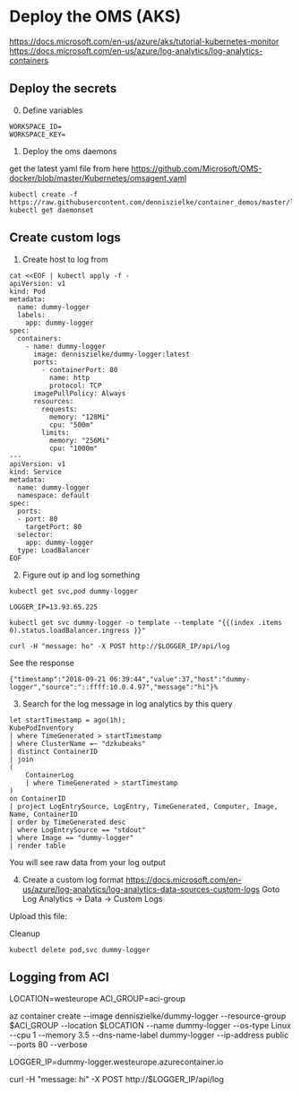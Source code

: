 # Deploy the OMS (AKS)

https://docs.microsoft.com/en-us/azure/aks/tutorial-kubernetes-monitor
https://docs.microsoft.com/en-us/azure/log-analytics/log-analytics-containers 

## Deploy the secrets

0. Define variables

```
WORKSPACE_ID=
WORKSPACE_KEY=
```

1. Deploy the oms daemons

get the latest yaml file from here
https://github.com/Microsoft/OMS-docker/blob/master/Kubernetes/omsagent.yaml 

```
kubectl create -f https://raw.githubusercontent.com/denniszielke/container_demos/master/logging/omsdaemonset.yaml
kubectl get daemonset
```

## Create custom logs

1. Create host to log from
```
cat <<EOF | kubectl apply -f -
apiVersion: v1
kind: Pod
metadata:
  name: dummy-logger
  labels:
    app: dummy-logger
spec:
  containers:
    - name: dummy-logger
      image: denniszielke/dummy-logger:latest
      ports:
        - containerPort: 80
          name: http
          protocol: TCP
      imagePullPolicy: Always   
      resources:
        requests:
          memory: "128Mi"
          cpu: "500m"
        limits:
          memory: "256Mi"
          cpu: "1000m"
---
apiVersion: v1
kind: Service
metadata:
  name: dummy-logger
  namespace: default
spec:
  ports:
  - port: 80
    targetPort: 80
  selector:
    app: dummy-logger
  type: LoadBalancer
EOF
```

2. Figure out ip and log something
```
kubectl get svc,pod dummy-logger

LOGGER_IP=13.93.65.225

kubectl get svc dummy-logger -o template --template "{{(index .items 0).status.loadBalancer.ingress }}"

curl -H "message: ho" -X POST http://$LOGGER_IP/api/log

```

See the response
```
{"timestamp":"2018-09-21 06:39:44","value":37,"host":"dummy-logger","source":"::ffff:10.0.4.97","message":"hi"}%    
```

3. Search for the log message in log analytics by this query

```
let startTimestamp = ago(1h);
KubePodInventory
| where TimeGenerated > startTimestamp
| where ClusterName =~ "dzkubeaks"
| distinct ContainerID
| join
(
    ContainerLog
    | where TimeGenerated > startTimestamp
)
on ContainerID
| project LogEntrySource, LogEntry, TimeGenerated, Computer, Image, Name, ContainerID
| order by TimeGenerated desc
| where LogEntrySource == "stdout"
| where Image == "dummy-logger"
| render table
```

You will see raw data from your log output

4. Create a custom log format
https://docs.microsoft.com/en-us/azure/log-analytics/log-analytics-data-sources-custom-logs 
Goto Log Analytics -> Data -> Custom Logs

Upload this file:



Cleanup
```
kubectl delete pod,svc dummy-logger
```

## Logging from ACI


LOCATION=westeurope
ACI_GROUP=aci-group

az container create --image denniszielke/dummy-logger --resource-group $ACI_GROUP --location $LOCATION --name dummy-logger --os-type Linux --cpu 1 --memory 3.5 --dns-name-label dummy-logger --ip-address public --ports 80 --verbose

LOGGER_IP=dummy-logger.westeurope.azurecontainer.io

curl -H "message: hi" -X POST http://$LOGGER_IP/api/log
